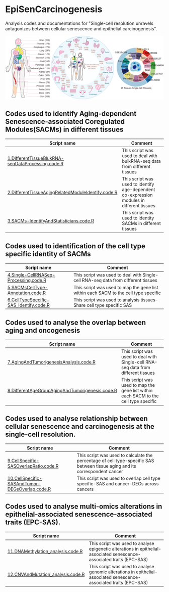 # EpiSenCarcinogenesis
Analysis codes and documentations for "Single-cell resolution unravels antagonizes between cellular senescence and epithelial carcinogenesis".



![](Figure/ALL.svg)

## Codes used to identify Aging-dependent Senescence-associated Coregulated Modules(SACMs) in different tissues
|Script name|Comment| 
|-----------|-------| 
|[1.DifferentTissueBlukRNA-seqDataProcessing.code.R](Script/1.DifferentTissueBlukRNA-seqDataProcessing.code.R)|This script was used to deal with bulkRNA-seq data from different tissues|
|[2.DifferentTissueAgingRelatedModuleIdentify.code.R](Script/2.DifferentTissueAgingRelatedModuleIdentify.code.R)|This script was used to identify age-dependent co-expression modules in different tissues|
|[3.SACMs-IdentifyAndStatisticians.code.R](Script/3.SACMs-IdentifyAndStatisticians.code.R)|This script was used to identity SACMs in different tissues|


## Codes used to identification of the cell type specific identity of SACMs
|Script name|Comment| 
|-----------|-------| 
|[4.Single-CellRNASeq-Processing.code.R](Script/4.Single-CellRNASeq-Processing.code.R)|This script was used to deal with Single-cell RNA-seq data from different tissues|
|[5.SACMsCellType-Annotation.code.R](Script/5.SACMsCellType-Annotation.code.R)|This script was used to map the gene list within each SACM to the cell type specific|
|[6.CellTypeSpecific-SAS_Identify.code.R](Script/6.CellTypeSpecific-SAS_Identify.code.R)|This script was used to analysis tissues-Share cell type specific SAS|

## Codes used to analyse the overlap between aging and oncogenesis
|Script name|Comment| 
|-----------|-------| 
|[7.AgingAndTumorigenesisAnalysis.code.R](Script/7.AgingAndTumorigenesisAnalysis.code.R)|This script was used to deal with Single-cell RNA-seq data from different tissues|
|[8.DifferentAgeGroupAgingAndTumorigenesis.code.R](Script/8.DifferentAgeGroupAgingAndTumorigenesis.code.R)|This script was used to map the gene list within each SACM to the cell type specific|

## Codes used to analyse relationship between cellular senescence and carcinogenesis at the single-cell resolution.
|Script name|Comment| 
|-----------|-------| 
|[9.CellSpecific-SASOverlapRatio.code.R](Script/9.CellSpecific-SASOverlapRatio.code.R)|This script was used to calculate the percentage of cell type-specific SAS between tissue aging and its correspondent cancer|
|[10.CellSpecific-SASAndTumor-DEGsOverlap.code.R](Script/10.CellSpecific-SASAndTumor-DEGsOverlap.code.R)|This script was used to overlap cell type specific-SAS and cancer-DEGs across cancers|

## Codes used to analyse multi-omics alterations in epithelial-associated senescence-associated traits (EPC-SAS).
|Script name|Comment| 
|-----------|-------| 
|[11.DNAMethylation_analysis.code.R](Script/11.DNAMethylation_analysis.code.R)|This script was used to analyse epigenetic alterations in epithelial-associated senescence-associated traits (EPC-SAS)|
|[12.CNVAndMutation_analysis.code.R](Script/12.CNVAndMutation_analysis.code.R)|This script was used to analyse genomic alterations in epithelial-associated senescence-associated traits (EPC-SAS)|

